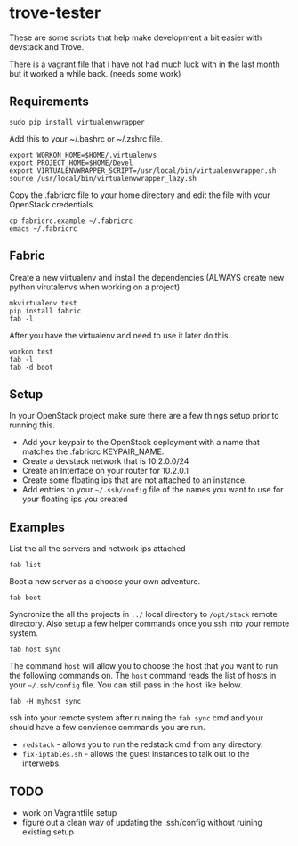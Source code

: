 trove-tester
============

These are some scripts that help make development a bit easier with devstack
and Trove.

There is a vagrant file that i have not had much luck with in the last month but it
worked a while back. (needs some work)


Requirements
------------

    sudo pip install virtualenvwrapper

Add this to your ~/.bashrc or ~/.zshrc file.

    export WORKON_HOME=$HOME/.virtualenvs
    export PROJECT_HOME=$HOME/Devel
    export VIRTUALENVWRAPPER_SCRIPT=/usr/local/bin/virtualenvwrapper.sh
    source /usr/local/bin/virtualenvwrapper_lazy.sh

Copy the .fabricrc file to your home directory and edit the file with your
OpenStack credentials.

    cp fabricrc.example ~/.fabricrc
    emacs ~/.fabricrc

Fabric
------

Create a new virtualenv and install the dependencies (ALWAYS create new
python virutalenvs when working on a project)

    mkvirtualenv test
    pip install fabric
    fab -l

After you have the virtualenv and need to use it later do this.

    workon test
    fab -l
    fab -d boot


Setup
-----

In your OpenStack project make sure there are a few things setup prior to
running this.

- Add your keypair to the OpenStack deployment with a name that matches
the .fabricrc KEYPAIR_NAME.
- Create a devstack network that is 10.2.0.0/24
- Create an Interface on your router for 10.2.0.1
- Create some floating ips that are not attached to an instance.
- Add entries to your `~/.ssh/config` file of the names you want to use for
your floating ips you created


Examples
--------

List the all the servers and network ips attached

    fab list

Boot a new server as a choose your own adventure.

    fab boot

Syncronize the all the projects in `../` local directory to `/opt/stack`
remote directory. Also setup a few helper commands once you ssh into your
remote system.

    fab host sync

The command `host` will allow you to choose the host that you want to run
the following commands on. The `host` command reads the list of hosts
in your `~/.ssh/config` file. You can still pass in the host like below.

    fab -H myhost sync

ssh into your remote system after running the `fab sync` cmd and your should
have a few convience commands you are run.

- `redstack` - allows you to run the redstack cmd from any directory.
- `fix-iptables.sh` - allows the guest instances to talk out to the interwebs.


TODO
----

- work on Vagrantfile setup
- figure out a clean way of updating the .ssh/config without ruining
existing setup
